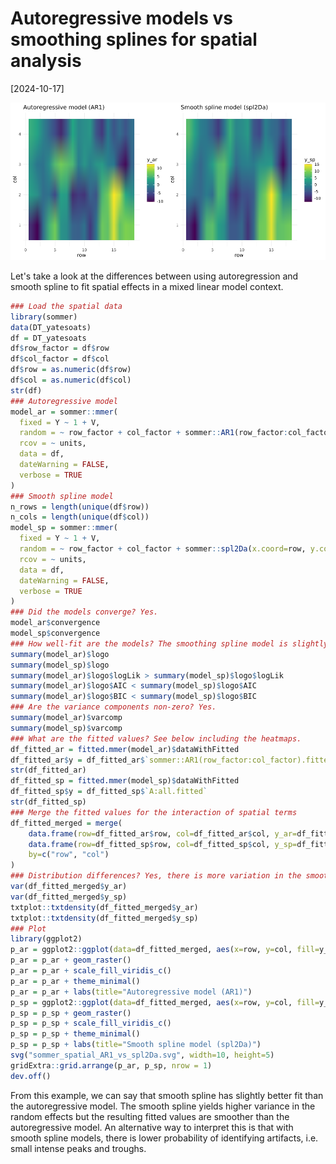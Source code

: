 # Autoregressive models vs smoothing splines for spatial analysis

[2024-10-17]

![](/img/2024-10-17.png)

Let's take a look at the differences between using autoregression and smooth spline to fit spatial effects in a mixed linear model context.

```R
### Load the spatial data
library(sommer)
data(DT_yatesoats)
df = DT_yatesoats
df$row_factor = df$row
df$col_factor = df$col
df$row = as.numeric(df$row)
df$col = as.numeric(df$col)
str(df)
### Autoregressive model
model_ar = sommer::mmer(
  fixed = Y ~ 1 + V,
  random = ~ row_factor + col_factor + sommer::AR1(row_factor:col_factor),
  rcov = ~ units,
  data = df,
  dateWarning = FALSE,
  verbose = TRUE
)
### Smooth spline model
n_rows = length(unique(df$row))
n_cols = length(unique(df$col))
model_sp = sommer::mmer(
  fixed = Y ~ 1 + V,
  random = ~ row_factor + col_factor + sommer::spl2Da(x.coord=row, y.coord=col, nsegments=c(n_rows, n_cols), degree=c(3,3)),
  rcov = ~ units,
  data = df,
  dateWarning = FALSE,
  verbose = TRUE
)
### Did the models converge? Yes.
model_ar$convergence
model_sp$convergence
### How well-fit are the models? The smoothing spline model is slightly better than the autoregressive model, i.e. higher likelihood and lower AIC and BIC
summary(model_ar)$logo
summary(model_sp)$logo
summary(model_ar)$logo$logLik > summary(model_sp)$logo$logLik
summary(model_ar)$logo$AIC < summary(model_sp)$logo$AIC
summary(model_ar)$logo$BIC < summary(model_sp)$logo$BIC
### Are the variance components non-zero? Yes.
summary(model_ar)$varcomp
summary(model_sp)$varcomp
### What are the fitted values? See below including the heatmaps.
df_fitted_ar = fitted.mmer(model_ar)$dataWithFitted
df_fitted_ar$y = df_fitted_ar$`sommer::AR1(row_factor:col_factor).fitted`
str(df_fitted_ar)
df_fitted_sp = fitted.mmer(model_sp)$dataWithFitted
df_fitted_sp$y = df_fitted_sp$`A:all.fitted`
str(df_fitted_sp)
### Merge the fitted values for the interaction of spatial terms
df_fitted_merged = merge(
    data.frame(row=df_fitted_ar$row, col=df_fitted_ar$col, y_ar=df_fitted_ar$y),
    data.frame(row=df_fitted_sp$row, col=df_fitted_sp$col, y_sp=df_fitted_sp$y),
    by=c("row", "col")
)
### Distribution differences? Yes, there is more variation in the smooth spline model.
var(df_fitted_merged$y_ar)
var(df_fitted_merged$y_sp)
txtplot::txtdensity(df_fitted_merged$y_ar)
txtplot::txtdensity(df_fitted_merged$y_sp)
### Plot
library(ggplot2)
p_ar = ggplot2::ggplot(data=df_fitted_merged, aes(x=row, y=col, fill=y_ar))
p_ar = p_ar + geom_raster()
p_ar = p_ar + scale_fill_viridis_c()
p_ar = p_ar + theme_minimal()
p_ar = p_ar + labs(title="Autoregressive model (AR1)")
p_sp = ggplot2::ggplot(data=df_fitted_merged, aes(x=row, y=col, fill=y_sp))
p_sp = p_sp + geom_raster()
p_sp = p_sp + scale_fill_viridis_c()
p_sp = p_sp + theme_minimal()
p_sp = p_sp + labs(title="Smooth spline model (spl2Da)")
svg("sommer_spatial_AR1_vs_spl2Da.svg", width=10, height=5)
gridExtra::grid.arrange(p_ar, p_sp, nrow = 1)
dev.off()
```

From this example, we can say that smooth spline has slightly better fit than the autoregressive model. The smooth spline yields higher variance in the random effects but the resulting fitted values are smoother than the autoregressive model. An alternative way to interpret this is that with smooth spline models, there is lower probability of identifying artifacts, i.e. small intense peaks and troughs.
